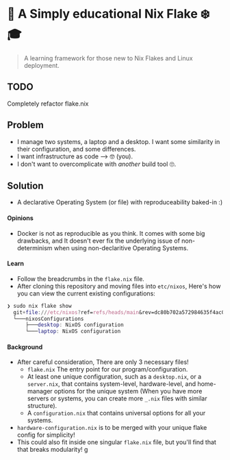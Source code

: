 # 🤗 A Simply educational Nix Flake ❄️ 🎓

> A learning framework for those new to Nix Flakes and Linux deployment.

## TODO
Completely refactor flake.nix

## Problem
  - I manage two systems, a laptop and a desktop. I want some similarity in their configuration, and some differences.
  - I want infrastructure as code --> 🤓 (you).
  - I don't want to overcomplicate with *another* build tool 🙄.

## Solution
  - A declarative Operating System (or file) with reproduceability baked-in :)


#### Opinions
  - Docker is not as reproducible as you think. It comes with some big drawbacks, and It doesn't ever fix the underlying issue of non-determinism when using non-declaritive Operating Systems.

#### Learn
  - Follow the breadcrumbs in the `flake.nix` file.
  - After cloning this repository and moving files into `etc/nixos`, Here's how you can view the current existing configurations:
  ```nix
  ❯ sudo nix flake show                      
    git+file:///etc/nixos?ref=refs/heads/main&rev=dc80b702a572984635f4ac0cebf6b457c204ce4f
    └───nixosConfigurations
        ├───desktop: NixOS configuration
        └───laptop: NixOS configuration
  ```

#### Background
  - After careful consideration, There are only 3 necessary files!
    + `flake.nix` The entry point for our program/configuration.
    + At least one unique configuration, such as a `desktop.nix`, or a `server.nix`, that contains system-level, hardware-level, and home-manager options for the unique system (When you have more servers or systems, you can create more `_.nix` files with similar structure).
    + A `configuration.nix` that contains universal options for all your systems.
  - `hardware-configuration.nix` is to be merged with your unique flake config for simplicity!
  - This could also fit inside one singular `flake.nix` file, but you'll find that that breaks modularity!
g
